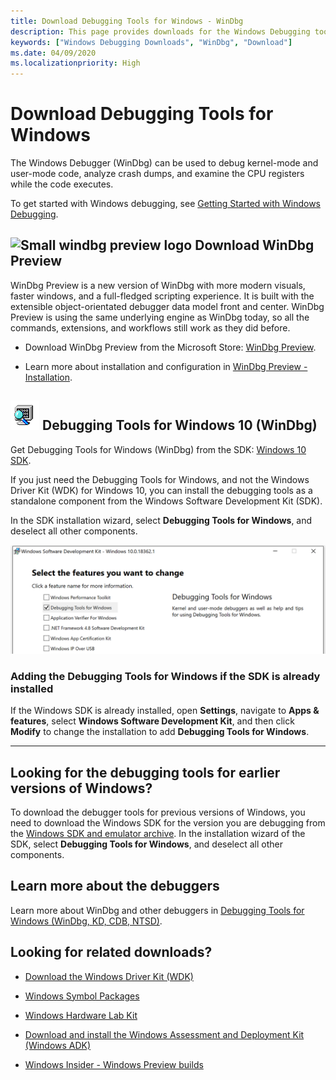 ```yaml
---
title: Download Debugging Tools for Windows - WinDbg
description: This page provides downloads for the Windows Debugging tools, such as WinDbg.
keywords: ["Windows Debugging Downloads", "WinDbg", "Download"]
ms.date: 04/09/2020
ms.localizationpriority: High
---
```


# Download Debugging Tools for Windows

The Windows Debugger (WinDbg) can be used to debug kernel-mode and user-mode code, analyze crash dumps, and examine the CPU registers while the code executes.

To get started with Windows debugging, see [Getting Started with Windows Debugging](getting-started-with-windows-debugging.md).

## ![Small windbg preview logo](images/windbgx-preview-logo.png) Download WinDbg Preview

WinDbg Preview is a new version of WinDbg with more modern visuals, faster windows, and a full-fledged scripting experience. It is built with the extensible object-orientated debugger data model front and center. WinDbg Preview is using the same underlying engine as WinDbg today, so all the commands, extensions, and workflows still work as they did before.

 - Download WinDbg Preview from the Microsoft Store: [WinDbg Preview](https://www.microsoft.com/store/p/windbg/9pgjgd53tn86).

 - Learn more about installation and configuration in [WinDbg Preview - Installation](https://docs.microsoft.com/windows-hardware/drivers/debugger/windbg-install-preview).

## ![Small classic windbg preview logo](images/windbg-classic-logo.png) Debugging Tools for Windows 10 (WinDbg)

Get Debugging Tools for Windows (WinDbg) from the SDK: [Windows 10 SDK](https://developer.microsoft.com/windows/downloads/windows-10-sdk).

If you just need the Debugging Tools for Windows, and not the Windows Driver Kit (WDK) for Windows 10, you can install the debugging tools as a standalone component from the Windows Software Development Kit (SDK).

In the SDK installation wizard, select **Debugging Tools for Windows**, and deselect all other components.

![sdk download options showing just the debugger box checked](images/debugger-download-sdk.png)

### Adding the Debugging Tools for Windows if the SDK is already installed

If the Windows SDK is already installed, open **Settings**, navigate to **Apps & features**, select **Windows Software Development Kit**, and then click **Modify** to change the installation to add **Debugging Tools for Windows**.

-------------------

## Looking for the debugging tools for earlier versions of Windows?

To download the debugger tools for previous versions of Windows, you need to download the Windows SDK for the version you are debugging from the
[Windows SDK and emulator archive](https://developer.microsoft.com/windows/downloads/sdk-archive). In the installation wizard of the SDK, select **Debugging Tools for Windows**, and deselect all other components.

## Learn more about the debuggers

Learn more about WinDbg and other debuggers in [Debugging Tools for Windows (WinDbg, KD, CDB, NTSD)](https://docs.microsoft.com/windows-hardware/drivers/debugger/).

## Looking for related downloads?

- [Download the Windows Driver Kit (WDK)](https://docs.microsoft.com/windows-hardware/drivers/download-the-wdk)

- [Windows Symbol Packages](debugger-download-symbols.md)  

- [Windows Hardware Lab Kit](https://docs.microsoft.com/windows-hardware/test/hlk/windows-hardware-lab-kit)

- [Download and install the Windows Assessment and Deployment Kit (Windows ADK)](https://docs.microsoft.com/windows-hardware/get-started/adk-install)

- [Windows Insider - Windows Preview builds](https://insider.windows.com/)
